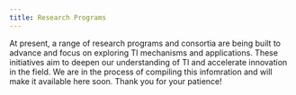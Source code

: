 ```yaml
---
title: Research Programs
---
```


At present, a range of research programs and consortia are being built to advance and focus on exploring TI mechanisms and applications. These initiatives aim to deepen our understanding of TI and accelerate innovation in the field. We are in the process of compiling this infomration and will make it available here soon. Thank you for your patience!
